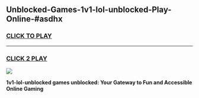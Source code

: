 
## Unblocked-Games-1v1-lol-unblocked-Play-Online-#asdhx
<h3>
<a href="https://premium.freeplayer.one?title=1v1-lol-unblocked&ref=24F">CLICK TO PLAY</a></h3>
<hr>

<h3>
<a href="https://premium.freeplayer.one?title=1v1-lol-unblocked&ref=24F">CLICK 2 PLAY</a>
  
</h3>

<a href="https://premium.freeplayer.one?title=1v1-lol-unblocked&ref=24F/"><img src="https://clearcache.store/games.png"></a>


**1v1-lol-unblocked games unblocked: Your Gateway to Fun and Accessible Online Gaming**
